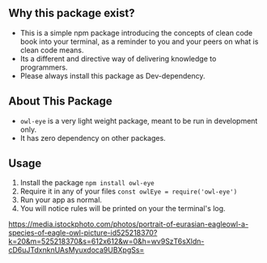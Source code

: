## Why this package exist?
- This is a simple npm package introducing the concepts of clean code book into your terminal, as a reminder to you and your peers on what is clean code  means.
- Its a different and directive way of delivering knowledge to programmers.
- Please always install this package as Dev-dependency.

## About This Package
- `owl-eye` is a very light weight package, meant to be run in development only.
- It has zero dependency on other packages.

## Usage
1. Install the package `npm install owl-eye`
2. Require it in any of your files `const owlEye = require('owl-eye')`
3. Run your app as normal.
4. You will notice rules will be printed on your the terminal's log.

https://media.istockphoto.com/photos/portrait-of-eurasian-eagleowl-a-species-of-eagle-owl-picture-id525218370?k=20&m=525218370&s=612x612&w=0&h=wv9SzT6sXldn-cD6uJTdxnknUAsMyuxdoca9UBXpgSs=